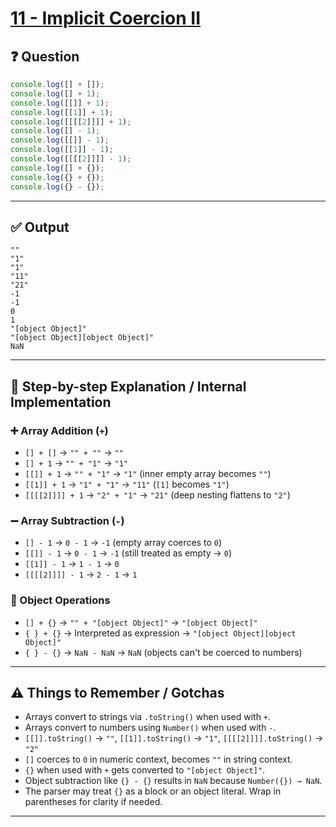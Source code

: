 # [11 - Implicit Coercion II](https://bigfrontend.dev/quiz/Implicit-Conversion-II)

## ❓ Question
```js
console.log([] + []);
console.log([] + 1);
console.log([[]] + 1);
console.log([[1]] + 1);
console.log([[[[2]]]] + 1);
console.log([] - 1);
console.log([[]] - 1);
console.log([[1]] - 1);
console.log([[[[2]]]] - 1);
console.log([] + {});
console.log({} + {});
console.log({} - {});
```

---

## ✅ Output

```
""
"1"
"1"
"11"
"21"
-1
-1
0
1
"[object Object]"
"[object Object][object Object]"
NaN
```

---

## 🧠 Step-by-step Explanation / Internal Implementation

### ➕ Array Addition (`+`)
- `[] + []` → `"" + ""` → `""`
- `[] + 1` → `"" + "1"` → `"1"`
- `[[]] + 1` → `"" + "1"` → `"1"` (inner empty array becomes `""`)
- `[[1]] + 1` → `"1" + "1"` → `"11"` (`[1]` becomes `"1"`)
- `[[[[2]]]] + 1` → `"2" + "1"` → `"21"` (deep nesting flattens to `"2"`)

### ➖ Array Subtraction (`-`)
- `[] - 1` → `0 - 1` → `-1` (empty array coerces to `0`)
- `[[]] - 1` → `0 - 1` → `-1` (still treated as empty → `0`)
- `[[1]] - 1` → `1 - 1` → `0`
- `[[[[2]]]] - 1` → `2 - 1` → `1`

### 🟰 Object Operations
- `[] + {}` → `"" + "[object Object]"` → `"[object Object]"`
- `{ } + {}` → Interpreted as expression → `"[object Object][object Object]"`
- `{ } - {}` → `NaN - NaN` → `NaN` (objects can't be coerced to numbers)

---

## ⚠️ Things to Remember / Gotchas

- Arrays convert to strings via `.toString()` when used with `+`.
- Arrays convert to numbers using `Number()` when used with `-`.
- `[[]].toString()` → `""`, `[[1]].toString()` → `"1"`, `[[[[2]]]].toString()` → `"2"`
- `[]` coerces to `0` in numeric context, becomes `""` in string context.
- `{}` when used with `+` gets converted to `"[object Object]"`.
- Object subtraction like `{} - {}` results in `NaN` because `Number({}) → NaN`.
- The parser may treat `{}` as a block or an object literal. Wrap in parentheses for clarity if needed.

---